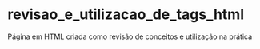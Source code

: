 # revisao_e_utilizacao_de_tags_html
Página em HTML criada como revisão de conceitos e utilização na prática
